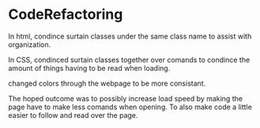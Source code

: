 # CodeRefactoring

In html, condince surtain classes under the same class name to assist with organization.

In CSS, condinced surtain classes together over comands to condince the amount of things having to be read when loading. 

changed colors through the webpage to be more consistant.

The hoped outcome was to possibly increase load speed by making the page have to make less comands when opening. To also make code a little easier to follow and read over the page.